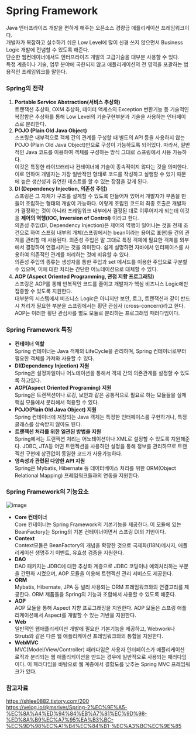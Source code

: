 # Spring Framework
Java 엔터프라이즈 개발을 편하게 해주는 오픈소스 경량급 애플리케이션 프레임워크이다.  
개발자가 복잡하고 실수하기 쉬운 Low Level에 많이 신경 쓰지 않으면서 Business Logic 개발에 전념할 수 있도록 해준다.  
단순한 웹컨테이너에서도 엔터프라이즈 개발의 고급기술을 대부분 사용할 수 있다.  
특정 계층이나 기술, 업무 분야에 국한되지 않고 애플리케이션의 전 영역을 포괄하는 범용적인 프레임워크를 말한다.  
### Spring의 전략
1. **Portable Service Abstraction(서비스 추상화)**  
트랜잭션 추상화, OXM 추상화, 데이터 액세스의 Exception 변환기능 등 기술적인 복잡함은 추상화를 통해 Low Level의 기술구현부분과 기술을 사용하는 인터페이스로 분리한다.  
2. **POJO (Plain Old Java Object)**  
스프링은 내부적으로 객체 간의 관계를 구성할 때 별도의 API 등을 사용하지 않는 POJO (Plain Old Java Object)만으로 구성이 가능하도록 되어있다. 따라서, 일반적인 Java 코드를 이용하여 객체를 구성하는 방식 그대로 스프링에서 사용 가능하다.  
이것은 특정한 라이브러리나 컨테이너에 기술이 종속적이지 않다는 것을 의미한다. 이로 인하여 개발자는 가장 일반적인 형태로 코드를 작성하고 실행할 수 있기 때문에 높은 생산성과 유연한 테스트를 할 수 있는 장점을 갖게 된다.  
3. **DI (Dependency Injection, 의존성 주입)**  
스프링은 그 자체가 구조를 설계할 수 있도록 만들어져 있어서 개발자가 부품을 만들어 조립하는 형태의 개발이 가능하다. 이렇게 조립된 코드의 최종 호출은 개발자가 결정하는 것이 아니라 프레임워크 내부에서 결정된 대로 이루어지게 되는데 이것을 **제어의 역행(IOC, Inversion of Control)** 이라고 한다.  
의존성 주입(DI, Dependency Injection)은 제어의 역행이 일어나는 것을 전제 조건으로 하여 스프링 내부의 개체(스프링에서는 bean이라는 용어로 표현)들 간의 관계를 관리할 때 사용된다. 의존성 주입은 말 그대로 특정 객체에 필요한 객체를 외부에서 결정하여 연결시키는 것을 의미한다. 쉽게 설명하면 자바에서 인터페이스를 사용하여 의존적인 관계를 처리하는 것에 비유할 수 있다.  
의존성 주입의 종류는 생성자를 통한 주입과 set 메서드를 이용한 주입으로 구분할 수 있으며, 이에 대한 처리는 간단한 어노테이션으로 대체할 수 있다.  
4. **AOP (Aspect Oriented Programming, 관점 지향 프로그래밍)**  
스프링은 AOP를 통해 반복적인 코드를 줄이고 개발자가 핵심 비즈니스 Logic에만 집중할 수 있도록 지원한다.  
대부분의 시스템에서 비즈니스 Logic은 아니지만 보안, 로그, 트랜잭션과 같이 반드시 처리가 필요한 부분을 스프링에서는 횡단 관심사 (cross-concern)라고 한다. AOP는 이러한 횡단 관심사를 별도 모듈로 분리하는 프로그래밍 패러다임이다.
### Spring Framework 특징
-	**컨테이너 역할**  
Spring 컨테이너는 Java 객체의 LifeCycle을 관리하며, Spring 컨테이너로부터 필요한 객체를 가져와 사용할 수 있다.
-	**DI(Dependency Injection) 지원**  
Spring은 설정파일이나 어노테이션을 통해서 객체 간의 의존관계를 설정할 수 있도록 하고있다.
-	**AOP(Aspect Oriented Programing) 지원**  
Spring은 트랜젝션이나 로깅, 보안과 같은 공통적으로 필요로 하는 모듈들을 실제 핵심 모듈에서 분리해서 적용할 수 있다.
-	**POJO(Plain Old Java Object) 지원**  
Spring 컨테이너에 저장되는 Java 객체는 특정한 인터페이스를 구현하거나, 특정클래스를 상속받지 않아도 된다.
-	**트랜젝션 처리를 위한 일관된 방법을 지원**  
Spring에서는 트랜잭션 처리는 어노테이션이나 XML로 설정할 수 있도록 지원해준다. JDBC, JTA등 어떤 트랜젝션을 사용하던 설정을 통해 정보를 관리하므로 트랜젝션 구현에 상관없이 동일한 코드가 사용가능하다.
-	**영속성과 관련된 다양한 API 지원**  
Spring은 Mybatis, Hibernate 등 데이터베이스 처리를 위한 ORM(Object Relational Mapping) 프레임워크들과의 연동을 지원한다.
### Spring Framework의 기능요소
 ![image](https://user-images.githubusercontent.com/55124370/117561894-ab190b80-b0d5-11eb-82cd-cdff2e974c1e.png)
-	**Core 컨테이너**  
Core 컨테이너는 Spring Framework의 기본기능을 제공한다. 이 모듈에 있는 BeanFactory는 Spring의 기본 컨테이너이면서 스프링 DI의 기반이다.
-	**Context**  
Context모듈은 BeanFactory의 개념을 확장한 것으로 국제화(I18N)메시지, 애플리케이션 생명주기 이벤트, 유효성 검증을 지원한다.
-	**DAO**  
DAO 패키지는 JDBC에 대한 추상화 계층으로 JDBC 코딩이나 예외처리하는 부분을 간편화 시켰으며, AOP 모듈을 이용해 트랜젝션 관리 서비스도 제공한다.
-	**ORM**  
Mybatis, Hibernate, JPA 등 널리 사용되는 ORM 프레임워크와의 연결고리를 제공한다. ORM 제품들을 Spring의 기능과 조합해서 사용할 수 있도록 해준다.
-	**AOP**  
AOP 모듈을 통해 Aspect 지향 프로그래밍을 지원한다. AOP 모듈은 스프링 애플리케이션에서 Aspect를 개발할 수 있는 기반을 지원한다.
-	**Web**  
일반적인 웹애플리케이션 개발에 필요한 기본기능을 제공하고, Webwork나 Struts와 같은 다른 웹 애플리케이션 프레임워크와의 통합을 지원한다.
-	**WebMVC**  
MVC(Model/View/Controller) 패러다임은 사용자 인터페이스가 애플리케이션 로직과 분리되는 웹 애플리케이션을 만드는 경우에 일반적으로 사용되는 패러다임이다. 이 패러다임을 바탕으로 웹 계층에서 결합도를 낮추는 Spring MVC 프레임워크가 있다.

### 참고자료
https://shlee0882.tistory.com/200  
https://velog.io/@msriver/Spring-2%EC%9E%A5-%EC%8A%A4%ED%94%84%EB%A7%81%EC%9D%98-%ED%8A%B9%EC%A7%95%EA%B3%BC-%EC%9D%98%EC%A1%B4%EC%84%B1-%EC%A3%BC%EC%9E%85

